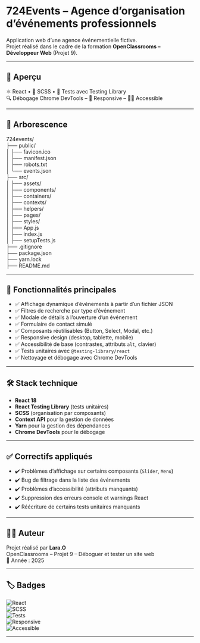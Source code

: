 # 724Events – Agence d’organisation d’événements professionnels

Application web d’une agence événementielle fictive.  
Projet réalisé dans le cadre de la formation **OpenClassrooms – Développeur Web** (Projet 9).

---

## 📸 Aperçu

⚛️ React • 🎨 SCSS • 🧪 Tests avec Testing Library  
🔍 Débogage Chrome DevTools – 📱 Responsive – 🧑‍🦽 Accessible

---

## 📁 Arborescence

724events/  
├── public/  
│   ├── favicon.ico  
│   ├── manifest.json  
│   ├── robots.txt  
│   └── events.json  
├── src/  
│   ├── assets/  
│   ├── components/  
│   ├── containers/  
│   ├── contexts/  
│   ├── helpers/  
│   ├── pages/  
│   ├── styles/  
│   ├── App.js  
│   ├── index.js  
│   ├── setupTests.js  
├── .gitignore  
├── package.json  
├── yarn.lock  
├── README.md  

---

## 🔧 Fonctionnalités principales

- ✅ Affichage dynamique d’événements à partir d’un fichier JSON  
- ✅ Filtres de recherche par type d’événement  
- ✅ Modale de détails à l’ouverture d’un événement  
- ✅ Formulaire de contact simulé  
- ✅ Composants réutilisables (Button, Select, Modal, etc.)  
- ✅ Responsive design (desktop, tablette, mobile)  
- ✅ Accessibilité de base (contrastes, attributs `alt`, clavier)  
- ✅ Tests unitaires avec `@testing-library/react`  
- ✅ Nettoyage et débogage avec Chrome DevTools

---

## 🛠️ Stack technique

- **React 18**  
- **React Testing Library** (tests unitaires)  
- **SCSS** (organisation par composants)  
- **Context API** pour la gestion de données  
- **Yarn** pour la gestion des dépendances  
- **Chrome DevTools** pour le débogage

---

## ✅ Correctifs appliqués

- ✔️ Problèmes d’affichage sur certains composants (`Slider`, `Menu`)  
- ✔️ Bug de filtrage dans la liste des événements  
- ✔️ Problèmes d’accessibilité (attributs manquants)  
- ✔️ Suppression des erreurs console et warnings React  
- ✔️ Réécriture de certains tests unitaires manquants

---

## 👨‍💻 Auteur

Projet réalisé par **Lara.O**  
OpenClassrooms – Projet 9 – Déboguer et tester un site web  
📆 Année : 2025

---

## 🏷️ Badges

![React](https://img.shields.io/badge/React-61DAFB?style=flat-square&logo=react&logoColor=black)  
![SCSS](https://img.shields.io/badge/SCSS-CC6699?style=flat-square&logo=sass&logoColor=white)  
![Tests](https://img.shields.io/badge/Tests%20unitaires-Jest%20&%20Testing%20Library-green?style=flat-square)  
![Responsive](https://img.shields.io/badge/Responsive-Design-blue?style=flat-square)  
![Accessible](https://img.shields.io/badge/Accessibilit%C3%A9-A-blue?style=flat-square)

---
